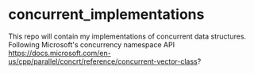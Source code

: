 # concurrent_implementations
 This repo will contain my implementations of concurrent data structures. Following Microsoft's concurrency namespace API 
https://docs.microsoft.com/en-us/cpp/parallel/concrt/reference/concurrent-vector-class?
